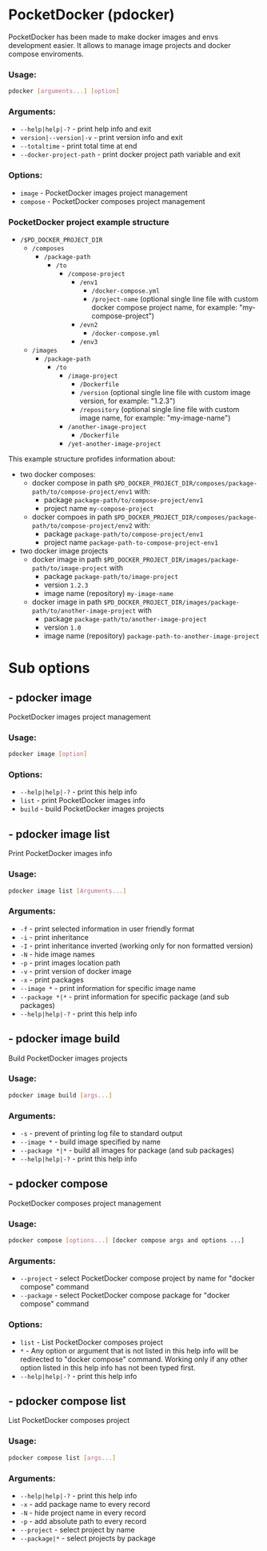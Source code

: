 # PocketDocker (pdocker)

PocketDocker has been made to make docker images and envs development easier.
It allows to manage image projects and docker compose enviroments.

### Usage: 
```bash
pdocker [arguments...] [option]
```

### Arguments:
- `--help|help|-?`        - print help info and exit
- `version|--version|-v`  - print version info and exit
- `--totaltime`           - print total time at end
- `--docker-project-path` - print docker project path variable and exit

### Options:
- `image`            - PocketDocker images project management
- `compose`          - PocketDocker composes project management

### PocketDocker project example structure

- `/$PD_DOCKER_PROJECT_DIR`
  - `/composes`
    - `/package-path`
      - `/to`
        - `/compose-project`
          - `/env1`
            - `/docker-compose.yml`
            - `/project-name` (optional single line file with custom docker compose project name, 
              for example: "my-compose-project")
          - `/evn2`
            - `/docker-compose.yml`
          - `/env3`
  - `/images`
    - `/package-path`
      - `/to`
        - `/image-project`
          - `/Dockerfile`
          - `/version` (optional single line file with custom image version, for example: "1.2.3")
          - `/repository` (optional single line file with custom image name, for example: "my-image-name")
        - `/another-image-project`
          - `/Dockerfile`
        - `/yet-another-image-project`

This example structure profides information about:
- two docker composes:
  - docker compose in path `$PD_DOCKER_PROJECT_DIR/composes/package-path/to/compose-project/env1` with:
    - package `package-path/to/compose-project/env1`
    - project name `my-compose-project`
  - docker compoes in path `$PD_DOCKER_PROJECT_DIR/composes/package-path/to/compose-project/env2` with:
    - package `package-path/to/compose-project/env1`
    - project name `package-path-to-compose-project-env1`
- two docker image projects
  - docker image in path `$PD_DOCKER_PROJECT_DIR/images/package-path/to/image-project` with
    - package `package-path/to/image-project`
    - version `1.2.3`
    - image name (repository) `my-image-name`
  - docker image in path `$PD_DOCKER_PROJECT_DIR/images/package-path/to/another-image-project` with
    - package `package-path/to/another-image-project`
    - version `1.0`
    - image name (repository) `package-path-to-another-image-project`

# Sub options

## - pdocker image

PocketDocker images project management

### Usage: 
```bash
pdocker image [option]
```

### Options:
- `--help|help|-?`   - print this help info
- `list`             - print PocketDocker images info
- `build`            - build PocketDocker images projects

## - pdocker image list

Print PocketDocker images info

### Usage: 
```bash
pdocker image list [Arguments...]
```

### Arguments:
- `-f`               - print selected information in user friendly format
- `-i`               - print inheritance
- `-I`               - print inheritance inverted (working only for non formatted version)
- `-N`               - hide image names
- `-p`               - print images location path
- `-v`               - print version of docker image
- `-x`               - print packages
- `--image *`        - print information for specific image name
- `--package *|*`    - print information for specific package (and sub packages)
- `--help|help|-?`   - print this help info

## - pdocker image build

Build PocketDocker images projects

### Usage: 
```bash
pdocker image build [args...]
```

### Arguments:
- `-s`               - prevent of printing log file to standard output
- `--image *`        - build image specified by name
- `--package *|*`    - build all images for package (and sub packages)
- `--help|help|-?`   - print this help info

## - pdocker compose

PocketDocker composes project management

### Usage: 
```bash
pdocker compose [options...] [docker compose args and options ...]
```

### Arguments:
- `--project`        - select PocketDocker compose project by name for "docker compose" command
- `--package`        - select PocketDocker compose package for "docker compose" command

### Options:
- `list`             - List PocketDocker composes project
- `*`                - Any option or argument that is not listed in this help info
  will be redirected to "docker compose" command.
  Working only if any other option listed in this help info has not been typed first.
- `--help|help|-?`   - print this help info

## - pdocker compose list

List PocketDocker composes project

### Usage: 
```bash 
pdocker compose list [args...]
```

### Arguments:
- `--help|help|-?`   - print this help info
- `-x`               - add package name to every record
- `-N`               - hide project name in every record
- `-p`               - add absolute path to every record
- `--project`        - select project by name
- `--package|*`      - select projects by package